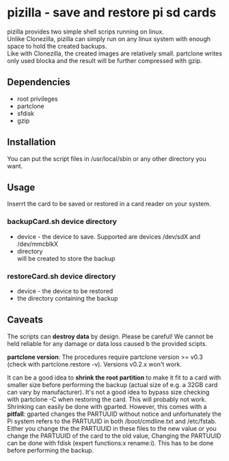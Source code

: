 # pizilla - save and restore pi sd cards
pizilla provides two simple shell scrips running on linux.  
Unlike Clonezilla, pizilla can simply run on any linux system with enough space to hold the created backups.  
Like with Clonezilla, the created images are relatively small. partclone writes only used blocka and the result will be further compressed with gzip.
## Dependencies
- root privileges
- partclone
- sfdisk
- gzip
## Installation
You can put the script files in /usr/local/sbin or any other directory you want. 
## Usage
Inserrt the card to be saved or restored in a card reader on your system.
### backupCard.sh device directory
- device - the device to save. Supported are devices /dev/sdX and /dev/mmcblkX
- directory  
  will be created to store the backup
### restoreCard.sh device directory
- device - the device to be restored
- the directory containing the backup
## Caveats
The scripts can **destroy data** by design. Please be careful! We cannot be held reliable for any damage or data loss caused b the provided scipts.

**partclone version**: The procedures require partclone version >= v0.3 (check with partclone.restore -v). Versions v0.2.x won't work.

It can be a good idea to **shrink the root partition** to make it fit to a card with smaller size before performing the backup (actual size of e.g. a 32GB card can vary by manufacturer). It's not a good idea to bypass size checking with partclone -C when restoring the card. This will probably not work. Shrinking can easily be done with gparted. However, this comes with a **pitfall**: gparted changes the PARTUUID without notice and unfortunately the Pi system refers to the PARTUUID in both /boot/cmdline.txt and /etc/fstab. Either you change the the PARTUUID in these files to the new value or you change the PARTUUID of the card to the old value, Changing the PARTUUID can be done with fdisk (expert functions:x rename:i). This has to be done before performing the backup. 

